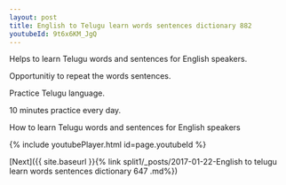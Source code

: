 ```yaml
---
layout: post
title: English to Telugu learn words sentences dictionary 882 
youtubeId: 9t6x6KM_JgQ
---
```

 
 
Helps to learn Telugu words and sentences for English speakers.

Opportunitiy to repeat the words sentences. 

Practice Telugu language. 
 
10 minutes practice every day. 
 
How to learn Telugu words and sentences for English speakers 
 
{% include youtubePlayer.html id=page.youtubeId %}
 
 
[Next]({{ site.baseurl }}{% link  split1/_posts/2017-01-22-English to telugu learn words sentences dictionary 647 .md%})
 
